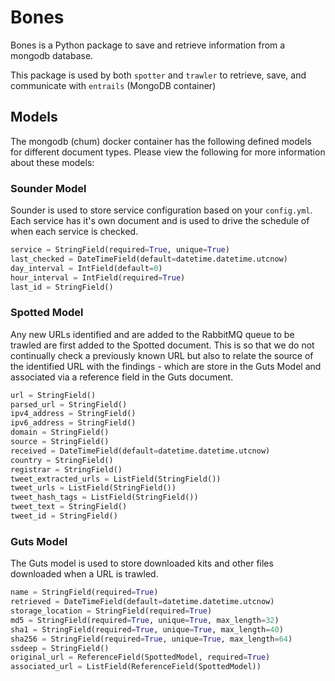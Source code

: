 # Bones

Bones is a Python package to save and retrieve information from a mongodb database.

This package is used by both `spotter` and `trawler` to retrieve, save, and communicate with `entrails` (MongoDB container)

## Models

The mongodb (chum) docker container has the following defined models for different document types.  Please view the following for more information about these models:


### Sounder Model

Sounder is used to store service configuration based on your `config.yml`.  Each service has it's own document and is used to drive the schedule of when each service is checked.

```python
service = StringField(required=True, unique=True)
last_checked = DateTimeField(default=datetime.datetime.utcnow)
day_interval = IntField(default=0)
hour_interval = IntField(required=True)
last_id = StringField()
```

### Spotted Model

Any new URLs identified and are added to the RabbitMQ queue to be trawled are first added to the Spotted document.  This is so that we do not continually check a previously known URL but also to relate the source of the identified URL with the findings - which are store in the Guts Model and associated via a reference field in the Guts document.

```python
url = StringField()
parsed_url = StringField()
ipv4_address = StringField()
ipv6_address = StringField()
domain = StringField()
source = StringField()
received = DateTimeField(default=datetime.datetime.utcnow)
country = StringField()
registrar = StringField()
tweet_extracted_urls = ListField(StringField())
tweet_urls = ListField(StringField())
tweet_hash_tags = ListField(StringField())
tweet_text = StringField()
tweet_id = StringField()
```

### Guts Model

The Guts model is used to store downloaded kits and other files downloaded when a URL is trawled.

```python
name = StringField(required=True)
retrieved = DateTimeField(default=datetime.datetime.utcnow)
storage_location = StringField(required=True)
md5 = StringField(required=True, unique=True, max_length=32)
sha1 = StringField(required=True, unique=True, max_length=40)
sha256 = StringField(required=True, unique=True, max_length=64)
ssdeep = StringField()
original_url = ReferenceField(SpottedModel, required=True)
associated_url = ListField(ReferenceField(SpottedModel))
```